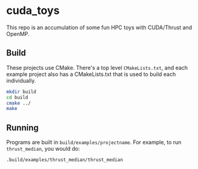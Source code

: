 # cuda_toys
This repo is an accumulation of some fun HPC toys with CUDA/Thrust and OpenMP.

## Build
These projects use CMake. There's a top level ``CMakeLists.txt``, and each example project also has a CMakeLists.txt that is used to build each individually. 
```bash
mkdir build
cd build
cmake ../
make
```

## Running
Programs are built in ``build/examples/projectname``. For example, to run ``thrust_median``, you would do:
```bash
.build/examples/thrust_median/thrust_median
`````

